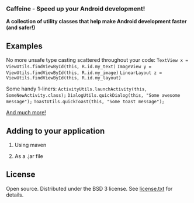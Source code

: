 ### Caffeine - Speed up your Android development!

**A collection of utility classes that help make Android development faster (and safer!)**

## Examples

No more unsafe type casting scattered throughout your code:
`TextView x = ViewUtils.findViewById(this, R.id.my_text)`
`ImageView y = ViewUtils.findViewById(this, R.id.my_image)`
`LinearLayout z = ViewUtils.findViewById(this, R.id.my_layout)`


Some handy 1-liners:
`ActivityUtils.launchActivity(this, SomeNewActivity.class);`
`DialogUtils.quickDialog(this, "Some awesome message");`
`ToastUtils.quickToast(this, "Some toast message");`

[And much more!](http://percolate.github.io/caffeine/)

## Adding to your application

1.  Using maven

2.  As a .jar file

## License

Open source.  Distributed under the BSD 3 license.  See [license.txt](https://github.com/percolate/caffeine/blob/master/license.txt) for details.

